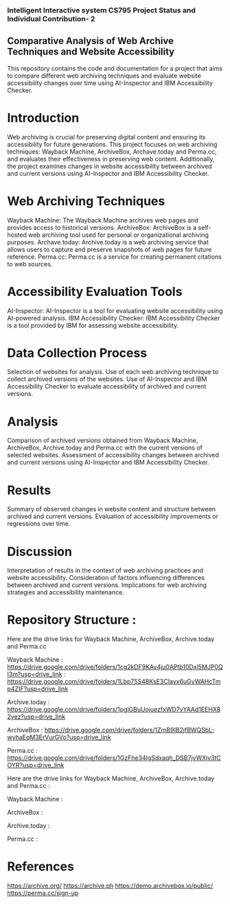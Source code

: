 ### Intelligent Interactive system CS795 Project Status and Individual Contribution- 2


## Comparative Analysis of Web Archive Techniques and Website Accessibility


This repository contains the code and documentation for a project that aims to compare different web archiving techniques and evaluate website accessibility changes over time using AI-Inspector and IBM Accessibility Checker.



# Introduction
Web archiving is crucial for preserving digital content and ensuring its accessibility for future generations. This project focuses on web archiving techniques: Wayback Machine, ArchiveBox, Archave.today and Perma.cc, and evaluates their effectiveness in preserving web content. Additionally, the project examines changes in website accessibility between archived and current versions using AI-Inspector and IBM Accessibility Checker.




# Web Archiving Techniques
Wayback Machine: The Wayback Machine archives web pages and provides access to historical versions.
ArchiveBox: ArchiveBox is a self-hosted web archiving tool used for personal or organizational archiving purposes.
Archave.today: Archive.today is a web archiving service that allows users to capture and preserve snapshots of web pages for future reference.
Perma.cc: Perma.cc is a service for creating permanent citations to web sources.



# Accessibility Evaluation Tools
AI-Inspector: AI-Inspector is a tool for evaluating website accessibility using AI-powered analysis.
IBM Accessibility Checker: IBM Accessibility Checker is a tool provided by IBM for assessing website accessibility.


# Data Collection Process
Selection of websites for analysis.
Use of each web archiving technique to collect archived versions of the websites.
Use of AI-Inspector and IBM Accessibility Checker to evaluate accessibility of archived and current versions.

# Analysis
Comparison of archived versions obtained from Wayback Machine, ArchiveBox, Archive.today and Perma.cc with the current versions of selected websites.
Assessment of accessibility changes between archived and current versions using AI-Inspector and IBM Accessibility Checker.

# Results
Summary of observed changes in website content and structure between archived and current versions.
Evaluation of accessibility improvements or regressions over time.

# Discussion
Interpretation of results in the context of web archiving practices and website accessibility.
Consideration of factors influencing differences between archived and current versions.
Implications for web archiving strategies and accessibility maintenance.


# Repository Structure : 
Here are the drive links for Wayback Machine, ArchiveBox, Archive.today and Perma.cc

Wayback Machine : https://drive.google.com/drive/folders/1cg2kDF9KAv4ju0APtb10Dxl5MJP0QI3m?usp=drive_link
                : https://drive.google.com/drive/folders/1Lbp75S48KsE3CIayx6uGvWAHcTmp4ZIF?usp=drive_link

Archive.today   : https://drive.google.com/drive/folders/1pglGBuUojuezfxWD7vYAAd1EEHX82yez?usp=drive_link

ArchiveBox      : https://drive.google.com/drive/folders/1ZmB9IB2jfBWQSbL-wyhaEqM3ErVurGVo?usp=drive_link

Perma.cc        : https://drive.google.com/drive/folders/1GzFhe34IgSdxaqh_DSB7jyWXjv3tCOYR?usp=drive_link
     
Here are the drive links for Wayback Machine, ArchiveBox, Archive.today and Perma.cc :

Wayback Machine : 

ArchiveBox : 

Archive.today : 

Perma.cc : 

# References
https://archive.org/
https://archive.ph
https://demo.archivebox.io/public/
https://perma.cc/sign-up
